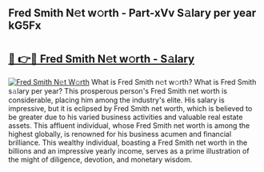 ## Fred Smith N𝚎t w𝚘rth - Part-xVv S𝚊lary per year kG5Fx

# <h2><a href="http://gc3k07.nevu.top/?p=Fred+Smith">🔗 👉🔴 Fred Smith N𝚎t w𝚘rth - S𝚊lary</a></h2>

[![Fred Smith N𝚎t W𝚘rth](https://i.imgur.com/Oavwk0R.jpeg)](http://gc3k07.nevu.top/?p=Fred+Smith)
What is Fred Smith n𝚎t w𝚘rth? What is Fred Smith s𝚊lary per year?
This prosperous person's Fred Smith net worth is considerable, placing him among the industry's elite. His salary is impressive, but it is eclipsed by Fred Smith net worth, which is believed to be greater due to his varied business activities and valuable real estate assets. This affluent individual, whose Fred Smith net worth is among the highest globally, is renowned for his business acumen and financial brilliance. This wealthy individual, boasting a Fred Smith net worth in the billions and an impressive yearly income, serves as a prime illustration of the might of diligence, devotion, and monetary wisdom.
